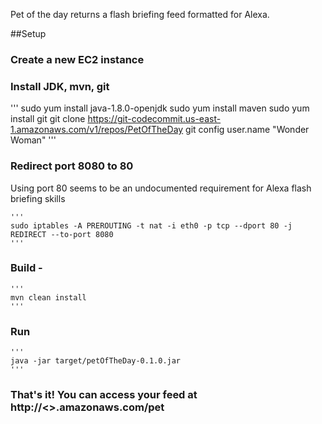 Pet of the day returns a flash briefing feed formatted for Alexa.


##Setup

### Create a new EC2 instance

### Install JDK, mvn, git

'''
sudo yum install java-1.8.0-openjdk
sudo yum install maven
sudo yum install git
git clone https://git-codecommit.us-east-1.amazonaws.com/v1/repos/PetOfTheDay
git config user.name "Wonder Woman"
'''

###  Redirect port 8080 to 80 
   Using port 80 seems to be  an undocumented requirement for Alexa flash briefing skills

    '''
    sudo iptables -A PREROUTING -t nat -i eth0 -p tcp --dport 80 -j REDIRECT --to-port 8080
    '''

### Build - 
    '''
    mvn clean install
    '''

### Run

    '''
    java -jar target/petOfTheDay-0.1.0.jar  
    '''

### That's it!  You can access your feed at http://<<your ec2 instance>>.amazonaws.com/pet
